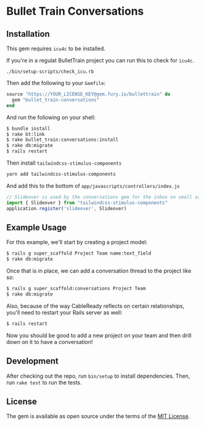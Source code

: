 # Bullet Train Conversations

## Installation

This gem requires `icu4c` to be installed.

If you're in a regulat BulletTrain project you can run this to check for `icu4c`.

```
./bin/setup-scripts/check_icu.rb
```

Then add the following to your `Gemfile`:

```ruby
source "https://YOUR_LICENSE_KEY@gem.fury.io/bullettrain" do
  gem "bullet_train-conversations"
end
```

And run the following on your shell:

```bash
$ bundle install
$ rake bt:link
$ rake bullet_train:conversations:install
$ rake db:migrate
$ rails restart
```

Then install `tailwindcss-stimulus-components`

```bash
yarn add tailwindcss-stimulus-components
```

And add this to the bottom of `app/javascripts/controllers/index.js`

```javascript
// Slideover is used by the conversations gem for the inbox on small screens
import { Slideover } from "tailwindcss-stimulus-components"
application.register('slideover', Slideover)
```

## Example Usage

For this example, we'll start by creating a project model:

```bash
$ rails g super_scaffold Project Team name:text_field
$ rake db:migrate
```

Once that is in place, we can add a conversation thread to the project like so:

```bash
$ rails g super_scaffold:conversations Project Team
$ rake db:migrate
```

Also, because of the way CableReady reflects on certain relationships, you'll need to restart your Rails server as well:

```bash
$ rails restart
```

Now you should be good to add a new project on your team and then drill down on it to have a conversation!

## Development

After checking out the repo, run `bin/setup` to install dependencies. Then, run `rake test` to run the tests.

## License
The gem is available as open source under the terms of the [MIT License](https://opensource.org/licenses/MIT).
